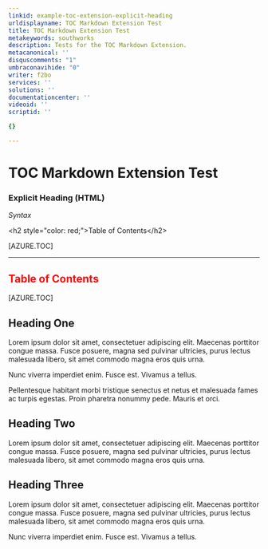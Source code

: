 ```yaml
---
linkid: example-toc-extension-explicit-heading
urldisplayname: TOC Markdown Extension Test
title: TOC Markdown Extension Test
metakeywords: southworks
description: Tests for the TOC Markdown Extension.
metacanonical: ''
disquscomments: "1"
umbraconavihide: "0"
writer: f2bo
services: ''
solutions: ''
documentationcenter: ''
videoid: ''
scriptid: ''

{}

---
```

# TOC Markdown Extension Test
### **Explicit Heading (HTML)**
*Syntax*

&lt;h2 style=&quot;color: red;&quot;&gt;Table of Contents&lt;/h2&gt;

&lbrack;AZURE.TOC&rbrack;

<hr />

<h2 style="color: red;">Table of Contents</h2>
[AZURE.TOC]

## Heading One
Lorem ipsum dolor sit amet, consectetuer adipiscing elit. Maecenas porttitor congue massa. Fusce posuere, magna sed pulvinar ultricies, purus lectus malesuada libero, sit amet commodo magna eros quis urna.

Nunc viverra imperdiet enim. Fusce est. Vivamus a tellus.

Pellentesque habitant morbi tristique senectus et netus et malesuada fames ac turpis egestas. Proin pharetra nonummy pede. Mauris et orci.

## Heading Two
Lorem ipsum dolor sit amet, consectetuer adipiscing elit. Maecenas porttitor congue massa. Fusce posuere, magna sed pulvinar ultricies, purus lectus malesuada libero, sit amet commodo magna eros quis urna.

## Heading Three
Lorem ipsum dolor sit amet, consectetuer adipiscing elit. Maecenas porttitor congue massa. Fusce posuere, magna sed pulvinar ultricies, purus lectus malesuada libero, sit amet commodo magna eros quis urna.

Nunc viverra imperdiet enim. Fusce est. Vivamus a tellus.

